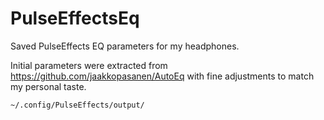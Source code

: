# PulseEffectsEq
Saved PulseEffects EQ parameters for my headphones.

Initial parameters were extracted from https://github.com/jaakkopasanen/AutoEq with fine adjustments to match my personal taste.

`~/.config/PulseEffects/output/`
